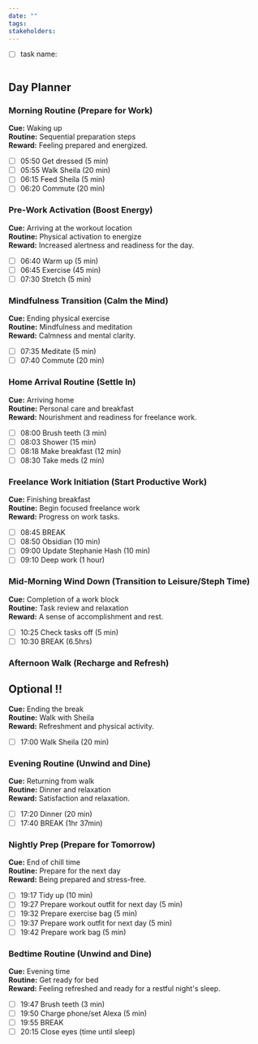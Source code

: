 ```yaml
---
date: ""
tags: 
stakeholders:
---
```

  

- [ ] task name:


  

```simple-time-tracker

```


  
  

## Day Planner


### Morning Routine (Prepare for Work)

  **Cue:** Waking up  
  **Routine:** Sequential preparation steps  
  **Reward:** Feeling prepared and energized.  

  - [ ] 05:50 Get dressed (5 min)
  - [ ] 05:55 Walk Sheila (20 min)
  - [ ] 06:15 Feed Sheila (5 min)
  - [ ] 06:20 Commute (20 min)

### Pre-Work Activation (Boost Energy)

  **Cue:** Arriving at the workout location  
  **Routine:** Physical activation to energize  
  **Reward:** Increased alertness and readiness for the day.  

  - [ ] 06:40 Warm up (5 min)
  - [ ] 06:45 Exercise (45 min)
  - [ ] 07:30 Stretch (5 min)

### Mindfulness Transition (Calm the Mind)

  **Cue:** Ending physical exercise  
  **Routine:** Mindfulness and meditation  
  **Reward:** Calmness and mental clarity.  

  - [ ] 07:35 Meditate (5 min)
  - [ ] 07:40 Commute (20 min)

### Home Arrival Routine (Settle In)


  **Cue:** Arriving home  
  **Routine:** Personal care and breakfast  
  **Reward:** Nourishment and readiness for freelance work.  

  - [ ] 08:00 Brush teeth (3 min)
  - [ ] 08:03 Shower (15 min)
  - [ ] 08:18 Make breakfast (12 min)
  - [ ] 08:30 Take meds (2 min)

### Freelance Work Initiation (Start Productive Work)

  **Cue:** Finishing breakfast  
  **Routine:** Begin focused freelance work  
  **Reward:** Progress on work tasks.  

  - [ ] 08:45 BREAK
  - [ ] 08:50 Obsidian (10 min)
  - [ ] 09:00 Update Stephanie Hash (10 min)
  - [ ] 09:10 Deep work (1 hour)

### Mid-Morning Wind Down (Transition to Leisure/Steph Time)

  **Cue:** Completion of a work block  
  **Routine:** Task review and relaxation  
  **Reward:** A sense of accomplishment and rest.  

  - [ ] 10:25 Check tasks off (5 min)
  - [ ] 10:30 BREAK (6.5hrs)

### Afternoon Walk (Recharge and Refresh)
## Optional !!

 
  **Cue:** Ending the break  
  **Routine:** Walk with Sheila  
  **Reward:** Refreshment and physical activity.  

  - [ ] 17:00 Walk Sheila (20 min)

### Evening Routine (Unwind and Dine)

  **Cue:** Returning from walk  
  **Routine:** Dinner and relaxation  
  **Reward:** Satisfaction and relaxation.  

  - [ ] 17:20 Dinner (20 min)
  - [ ] 17:40 BREAK (1hr 37min)

### Nightly Prep (Prepare for Tomorrow)

  **Cue:** End of chill time  
  **Routine:** Prepare for the next day  
  **Reward:** Being prepared and stress-free.  

  - [ ] 19:17 Tidy up (10 min)
  - [ ] 19:27 Prepare workout outfit for next day (5 min)
  - [ ] 19:32 Prepare exercise bag (5 min)
  - [ ] 19:37 Prepare work outfit for next day (5 min)
  - [ ] 19:42 Prepare work bag (5 min)

### Bedtime Routine (Unwind and Dine)

  **Cue:** Evening time  
  **Routine:** Get ready for bed  
  **Reward:** Feeling refreshed and ready for a restful night's sleep.  

  - [ ] 19:47 Brush teeth (3 min)
  - [ ] 19:50 Charge phone/set Alexa (5 min)
  - [ ] 19:55 BREAK
  - [ ] 20:15 Close eyes (time until sleep)
